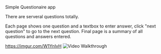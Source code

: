 Simple Questionaire app

There are serveral questions totally.

Each page shows one question and a textbox to enter answer, click "next question" to go to the next question. 
Final page is a summary of all questions and answers entered.

https://imgur.com/W1YnlvH
<img src='https://imgur.com/W1YnlvH.gif' title='Video Walkthrough' width='' alt='Video Walkthrough' />
